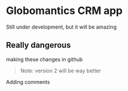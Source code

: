 # Globomantics CRM app
Still under development, but it will be amazing

## Really dangerous
making these changes in github

> Note: version 2 will be way better

Adding comments
